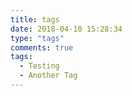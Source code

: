 ```yaml
---
title: tags
date: 2018-04-10 15:28:34
type: "tags"
comments: true
tags:
  - Testing
  - Another Tag
---
```

